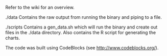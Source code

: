 Refer to the wiki for an overview.


./data
Contains the raw output from running the binary and piping to a file.

./scripts
Contains a gen_data.sh which will run the binary and create out files in the ./data directory.
Also contains the R script for generating the charts.

 
The code  was built using CodeBlocks (see http://www.codeblocks.org/).



